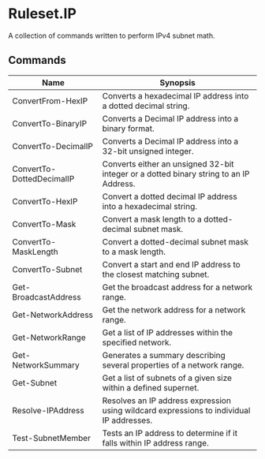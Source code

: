# Ruleset.IP

A collection of commands written to perform IPv4 subnet math.

## Commands

| Name                      | Synopsis                                                                                 |
| ------------------------- | ---------------------------------------------------------------------------------------- |
| ConvertFrom-HexIP         | Converts a hexadecimal IP address into a dotted decimal string.                          |
| ConvertTo-BinaryIP        | Converts a Decimal IP address into a binary format.                                      |
| ConvertTo-DecimalIP       | Converts a Decimal IP address into a 32-bit unsigned integer.                            |
| ConvertTo-DottedDecimalIP | Converts either an unsigned 32-bit integer or a dotted binary string to an IP Address.   |
| ConvertTo-HexIP           | Convert a dotted decimal IP address into a hexadecimal string.                           |
| ConvertTo-Mask            | Convert a mask length to a dotted-decimal subnet mask.                                   |
| ConvertTo-MaskLength      | Convert a dotted-decimal subnet mask to a mask length.                                   |
| ConvertTo-Subnet          | Convert a start and end IP address to the closest matching subnet.                       |
| Get-BroadcastAddress      | Get the broadcast address for a network range.                                           |
| Get-NetworkAddress        | Get the network address for a network range.                                             |
| Get-NetworkRange          | Get a list of IP addresses within the specified network.                                 |
| Get-NetworkSummary        | Generates a summary describing several properties of a network range.                    |
| Get-Subnet                | Get a list of subnets of a given size within a defined supernet.                         |
| Resolve-IPAddress         | Resolves an IP address expression using wildcard expressions to individual IP addresses. |
| Test-SubnetMember         | Tests an IP address to determine if it falls within IP address range.                    |
